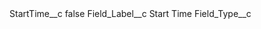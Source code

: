 <?xml version="1.0" encoding="UTF-8"?>
<CustomMetadata xmlns="http://soap.sforce.com/2006/04/metadata" xmlns:xsi="http://www.w3.org/2001/XMLSchema-instance" xmlns:xsd="http://www.w3.org/2001/XMLSchema">
    <label>StartTime__c</label>
    <protected>false</protected>
    <values>
        <field>Field_Label__c</field>
        <value xsi:type="xsd:string">Start Time</value>
    </values>
    <values>
        <field>Field_Type__c</field>
        <value xsi:nil="true"/>
    </values>
</CustomMetadata>
